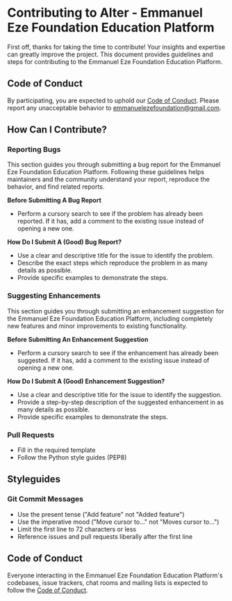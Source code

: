 # Contributing to Alter - Emmanuel Eze Foundation Education Platform

First off, thanks for taking the time to contribute! Your insights and expertise can greatly improve the project. This document provides guidelines and steps for contributing to the Emmanuel Eze Foundation Education Platform.

## Code of Conduct

By participating, you are expected to uphold our [Code of Conduct](CODE_OF_CONDUCT.md). Please report any unacceptable behavior to [emmanuelezefoundation@gmail.com](mailto:emmanuelezefoundation@gmail.com).

## How Can I Contribute?

### Reporting Bugs

This section guides you through submitting a bug report for the Emmanuel Eze Foundation Education Platform. Following these guidelines helps maintainers and the community understand your report, reproduce the behavior, and find related reports.

**Before Submitting A Bug Report**

- Perform a cursory search to see if the problem has already been reported. If it has, add a comment to the existing issue instead of opening a new one.

**How Do I Submit A (Good) Bug Report?**

- Use a clear and descriptive title for the issue to identify the problem.
- Describe the exact steps which reproduce the problem in as many details as possible.
- Provide specific examples to demonstrate the steps.

### Suggesting Enhancements

This section guides you through submitting an enhancement suggestion for the Emmanuel Eze Foundation Education Platform, including completely new features and minor improvements to existing functionality.

**Before Submitting An Enhancement Suggestion**

- Perform a cursory search to see if the enhancement has already been suggested. If it has, add a comment to the existing issue instead of opening a new one.

**How Do I Submit A (Good) Enhancement Suggestion?**

- Use a clear and descriptive title for the issue to identify the suggestion.
- Provide a step-by-step description of the suggested enhancement in as many details as possible.
- Provide specific examples to demonstrate the steps.

### Pull Requests

- Fill in the required template
- Follow the Python style guides (PEP8)

## Styleguides

### Git Commit Messages

- Use the present tense ("Add feature" not "Added feature")
- Use the imperative mood ("Move cursor to..." not "Moves cursor to...")
- Limit the first line to 72 characters or less
- Reference issues and pull requests liberally after the first line

## Code of Conduct

Everyone interacting in the Emmanuel Eze Foundation Education Platform's codebases, issue trackers, chat rooms and mailing lists is expected to follow the [Code of Conduct](CODE_OF_CONDUCT.md).

